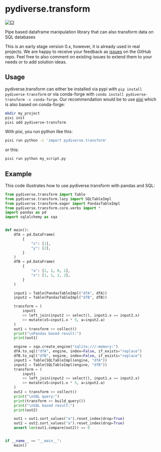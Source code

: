 # pydiverse.transform

[![CI](https://github.com/pydiverse/pydiverse.transform/actions/workflows/tests.yml/badge.svg)](https://github.com/pydiverse/pydiverse.transform/actions/workflows/tests.yml)

Pipe based dataframe manipulation library that can also transform data on SQL databases

This is an early stage version 0.x, however, it is already used in real projects. We are happy to receive your
feedback as [issues](https://github.com/pydiverse/pydiverse.transform/issues) on the GitHub repo. Feel free to also
comment on existing issues to extend them to your needs or to add solution ideas.

## Usage

pydiverse.transform can either be installed via pypi with `pip install pydiverse-transform` or via conda-forge
with `conda install pydiverse-transform -c conda-forge`. Our recommendation would be
to use [pixi](https://pixi.sh/latest/) which is also based on conda-forge:

```bash
mkdir my_project
pixi init
pixi add pydiverse-transform
```

With pixi, you run python like this:

```bash
pixi run python -c 'import pydiverse.transform'
```

or this:

```bash
pixi run python my_script.py
```

## Example

This code illustrates how to use pydiverse.transform with pandas and SQL:

```python
from pydiverse.transform import Table
from pydiverse.transform.lazy import SQLTableImpl
from pydiverse.transform.eager import PandasTableImpl
from pydiverse.transform.core.verbs import *
import pandas as pd
import sqlalchemy as sqa


def main():
    dfA = pd.DataFrame(
        {
            "x": [1],
            "y": [2],
        }
    )
    dfB = pd.DataFrame(
        {
            "a": [2, 1, 0, 1],
            "x": [1, 1, 2, 2],
        }
    )

    input1 = Table(PandasTableImpl("dfA", dfA))
    input2 = Table(PandasTableImpl("dfB", dfB))

    transform = (
        input1
        >> left_join(input2 >> select(), input1.x == input2.x)
        >> mutate(x5=input1.x * 5, a=input2.a)
    )
    out1 = transform >> collect()
    print("\nPandas based result:")
    print(out1)

    engine = sqa.create_engine("sqlite:///:memory:")
    dfA.to_sql("dfA", engine, index=False, if_exists="replace")
    dfB.to_sql("dfB", engine, index=False, if_exists="replace")
    input1 = Table(SQLTableImpl(engine, "dfA"))
    input2 = Table(SQLTableImpl(engine, "dfB"))
    transform = (
        input1
        >> left_join(input2 >> select(), input1.x == input2.x)
        >> mutate(x5=input1.x * 5, a=input2.a)
    )
    out2 = transform >> collect()
    print("\nSQL query:")
    print(transform >> build_query())
    print("\nSQL based result:")
    print(out2)

    out1 = out1.sort_values("a").reset_index(drop=True)
    out2 = out2.sort_values("a").reset_index(drop=True)
    assert len(out1.compare(out2)) == 0


if __name__ == "__main__":
    main()
```
